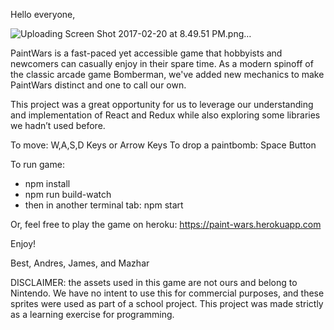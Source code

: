 Hello everyone,

![Uploading Screen Shot 2017-02-20 at 8.49.51 PM.png…]()

PaintWars is a fast-paced yet accessible game that hobbyists and newcomers can casually enjoy in their spare time. As a modern spinoff of the classic arcade game Bomberman, we've added new mechanics to make PaintWars distinct and one to call our own.

This project was a great opportunity for us to leverage our understanding and implementation of React and Redux while also exploring some libraries we hadn’t used before.

To move: W,A,S,D Keys or Arrow Keys
To drop a paintbomb: Space Button

To run game:
  - npm install
  - npm run build-watch
  - then in another terminal tab: npm start

Or, feel free to play the game on heroku:
https://paint-wars.herokuapp.com

Enjoy!

Best,
Andres, James, and Mazhar

DISCLAIMER: the assets used in this game are not ours and belong to Nintendo. We have no intent to use this for commercial purposes, and these sprites were used as part of a school project. This project was made strictly as a learning exercise for programming. 
